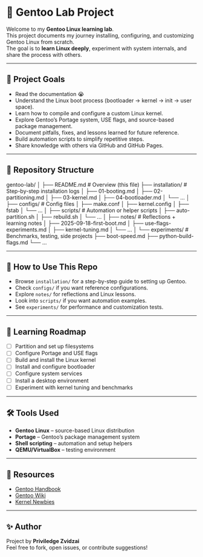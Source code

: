 # 🐧 Gentoo Lab Project

Welcome to my **Gentoo Linux learning lab**.  
This project documents my journey installing, configuring, and customizing Gentoo Linux from scratch.  
The goal is to **learn Linux deeply**, experiment with system internals, and share the process with others.

---

## 🎯 Project Goals

- Read the documentation 😭
- Understand the Linux boot process (bootloader → kernel → init → user space).
- Learn how to compile and configure a custom Linux kernel.
- Explore Gentoo’s Portage system, USE flags, and source-based package management.
- Document pitfalls, fixes, and lessons learned for future reference.
- Build automation scripts to simplify repetitive steps.
- Share knowledge with others via GitHub and GitHub Pages.

---

## 📂 Repository Structure

gentoo-lab/
│
├── README.md # Overview (this file)
├── installation/ # Step-by-step installation logs
│ ├── 01-booting.md
│ ├── 02-partitioning.md
│ ├── 03-kernel.md
│ ├── 04-bootloader.md
│ └── ...
│
├── configs/ # Config files
│ ├── make.conf
│ ├── kernel.config
│ ├── fstab
│ └── ...
│
├── scripts/ # Automation or helper scripts
│ ├── auto-partition.sh
│ ├── rebuild.sh
│ └── ...
│
├── notes/ # Reflections + learning notes
│ ├── 2025-09-18-first-boot.md
│ ├── use-flags-experiments.md
│ ├── kernel-tuning.md
│ └── ...
│
└── experiments/ # Benchmarks, testing, side projects
├── boot-speed.md
├── python-build-flags.md
└── ...

---

## 🚀 How to Use This Repo

- Browse `installation/` for a step-by-step guide to setting up Gentoo.
- Check `configs/` if you want reference configurations.
- Explore `notes/` for reflections and Linux lessons.
- Look into `scripts/` if you want automation examples.
- See `experiments/` for performance and customization tests.

---

## 🌱 Learning Roadmap

- [ ] Partition and set up filesystems
- [ ] Configure Portage and USE flags
- [ ] Build and install the Linux kernel
- [ ] Install and configure bootloader
- [ ] Configure system services
- [ ] Install a desktop environment
- [ ] Experiment with kernel tuning and benchmarks

---

## 🛠️ Tools Used

- **Gentoo Linux** – source-based Linux distribution
- **Portage** – Gentoo’s package management system
- **Shell scripting** – automation and setup helpers
- **QEMU/VirtualBox** – testing environment

---

## 📖 Resources

- [Gentoo Handbook](https://wiki.gentoo.org/wiki/Handbook:Main_Page)
- [Gentoo Wiki](https://wiki.gentoo.org/)
- [Kernel Newbies](https://kernelnewbies.org/)

---

## ✨ Author

Project by **Priviledge Zvidzai**  
Feel free to fork, open issues, or contribute suggestions!
